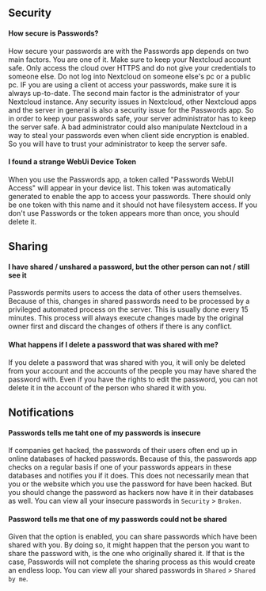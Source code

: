## Security
#### How secure is Passwords?
How secure your passwords are with the Passwords app depends on two main factors.
You are one of it.
Make sure to keep your Nextcloud account safe.
Only access the cloud over HTTPS and do not give your credentials to someone else.
Do not log into Nextcloud on someone else's pc or a public pc.
IF you are using a client ot access your passwords, make sure it is always up-to-date.
The second main factor is the administrator of your Nextcloud instance.
Any security issues in Nextcloud, other Nextcloud apps and the server in general is also a security issue for the Passwords app.
So in order to keep your passwords safe, your server administrator has to keep the server safe.
A bad administrator could also manipulate Nextcloud in a way to steal your passwords even when client side encryption is enabled.
So you will have to trust your administrator to keep the server safe.

#### I found a strange WebUi Device Token
When you use the Passwords app, a token called "Passwords WebUI Access" will appear in your device list.
This token was automatically generated to enable the app to access your passwords.
There should only be one token with this name and it should not have filesystem access.
If you don't use Passwords or the token appears more than once, you should delete it.


## Sharing
#### I have shared / unshared a password, but the other person can not / still see it
Passwords permits users to access the data of other users themselves.
Because of this, changes in shared passwords need to be processed by a privileged automated process on the server.
This is usually done every 15 minutes.
This process will always execute changes made by the original owner first and discard the changes of others if there is any conflict.

#### What happens if I delete a password that was shared with me?
If you delete a password that was shared with you, it will only be deleted from your account and the accounts of the people you may have shared the password with.
Even if you have the rights to edit the password, you can not delete it in the account of the person who shared it with you.


## Notifications
#### Passwords tells me taht one of my passwords is insecure
If companies get hacked, the passwords of their users often end up in online databases of hacked passwords.
Because of this, the passwords app checks on a regular basis if one of your passwords appears in these databases and notifies you if it does.
This does not necessarily mean that you or the website which you use the password for have been hacked.
But you should change the password as hackers now have it in their databases as well.
You can view all your insecure passwords in `Security` > `Broken`.

#### Password tells me that one of my passwords could not be shared
Given that the option is enabled, you can share passwords which have been shared with you.
By doing so, it might happen that the person you want to share the password with, is the one who originally shared it.
If that is the case, Passwords will not complete the sharing process as this would create an endless loop.
You can view all your shared passwords in `Shared` > `Shared by me`.